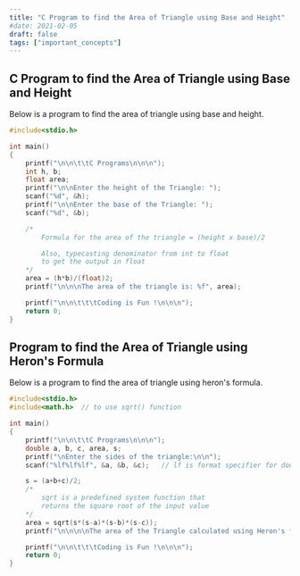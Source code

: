 ```yaml
---
title: "C Program to find the Area of Triangle using Base and Height"
#date: 2021-02-05
draft: false
tags: ["important_concepts"]
---
```


## C Program to find the Area of Triangle using Base and Height

Below is a program to find the area of triangle using base and height.

```c
#include<stdio.h>

int main()
{
    printf("\n\n\t\tC Programs\n\n\n");
    int h, b;
    float area;
    printf("\n\nEnter the height of the Triangle: ");
    scanf("%d", &h);
    printf("\n\nEnter the base of the Triangle: ");
    scanf("%d", &b);

    /*
        Formula for the area of the triangle = (height x base)/2

        Also, typecasting denominator from int to float
        to get the output in float
    */
    area = (h*b)/(float)2;
    printf("\n\n\nThe area of the triangle is: %f", area);

    printf("\n\n\t\t\tCoding is Fun !\n\n\n");
    return 0;
}
```

## Program to find the Area of Triangle using Heron's Formula

Below is a program to find the area of triangle using heron's formula.

```c
#include<stdio.h>
#include<math.h>  // to use sqrt() function

int main()
{
    printf("\n\n\t\tC Programs\n\n\n");
    double a, b, c, area, s;
    printf("\nEnter the sides of the triangle:\n\n");
    scanf("%lf%lf%lf", &a, &b, &c);   // lf is format specifier for double input

    s = (a+b+c)/2;
    /*
        sqrt is a predefined system function that
        returns the square root of the input value
    */
    area = sqrt(s*(s-a)*(s-b)*(s-c));
    printf("\n\n\n\nThe area of the Triangle calculated using Heron's formula is: %lf", area);

    printf("\n\n\t\t\tCoding is Fun !\n\n\n");
    return 0;
}
```
